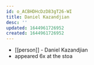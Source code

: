 ```yaml
---
id: o_ACBHDHcDzD83gT26-WI
title: Daniel Kazandjian
desc: ''
updated: 1644961726952
created: 1644961726952
---
```



- [[person]] - Daniel Kazandjian
- appeared 6x at the stoa
